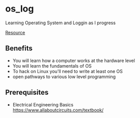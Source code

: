 # os_log

Learning Operating System and Loggin as I progress

[Resource](https://github.com/tuhdo/os01/blob/master/Operating_Systems_From_0_to_1.pdf)

## Benefits

-   You will learn how a computer works at the hardware level
-   You will learn the fundamentals of OS
-   To hack on Linux you'll need to write at least one OS
-   open pathways to various low level programming

## Prerequisites

-   Electrical Engineering Basics https://www.allaboutcircuits.com/textbook/

